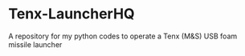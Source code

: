 # Tenx-LauncherHQ
A repository for my python codes to operate a Tenx (M&amp;S) USB foam missile launcher
